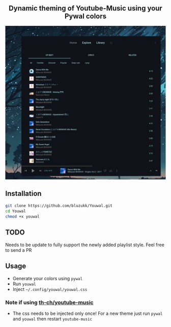 <h2 align="center">Dynamic theming of Youtube-Music using your Pywal colors</h2>

![](.screenshots/blue.png)

## Installation
```bash
git clone https://github.com/bluzukk/Youwal.git
cd Youwal
chmod +x youwal
```
## TODO
Needs to be update to fully support the newly added playlist style. Feel free to send a PR 

## Usage
* Generate your colors using `pywal`
* Run `youwal` 
* Inject `~/.config/youwal/youwal.css`

### Note if using [th-ch/youtube-music](https://github.com/th-ch/youtube-music)
* The css needs to be injected only once! For a new theme just run `pywal` and `youwal` then restart `youtube-music`

